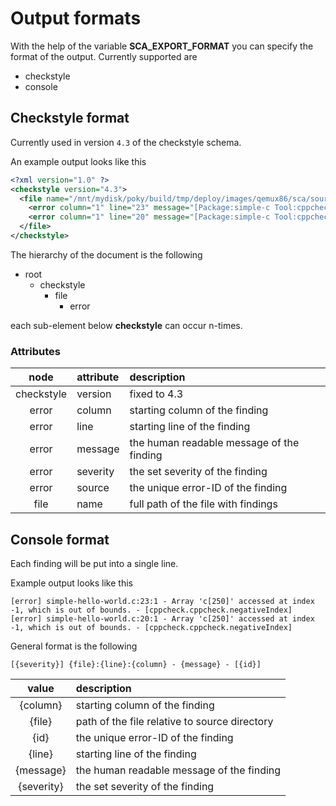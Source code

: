 # Output formats

With the help of the variable __SCA_EXPORT_FORMAT__ you can specify the format of the output.
Currently supported are

* checkstyle
* console

## Checkstyle format

Currently used in version ```4.3``` of the checkstyle schema.

An example output looks like this

```xml
<?xml version="1.0" ?>
<checkstyle version="4.3">
  <file name="/mnt/mydisk/poky/build/tmp/deploy/images/qemux86/sca/sources/simple-c/simple-hello-world.c">
    <error column="1" line="23" message="[Package:simple-c Tool:cppcheck] Array 'c[250]' accessed at index -1, which is out of bounds." severity="error" source="cppcheck.cppcheck.negativeIndex"/>
    <error column="1" line="20" message="[Package:simple-c Tool:cppcheck] Array 'c[250]' accessed at index -1, which is out of bounds." severity="error" source="cppcheck.cppcheck.negativeIndex"/>
  </file>
</checkstyle>
```

The hierarchy of the document is the following

* root
  * checkstyle
    * file
      * error

each sub-element below **checkstyle** can occur n-times.

### Attributes

| node       | attribute | description
|:----------:|:----------|:-
| checkstyle | version   | fixed to 4.3
| error      | column    | starting column of the finding
| error      | line      | starting line of the finding
| error      | message   | the human readable message of the finding
| error      | severity  | the set severity of the finding
| error      | source    | the unique error-ID of the finding
| file       | name      | full path of the file with findings

## Console format

Each finding will be put into a single line.

Example output looks like this

```shell
[error] simple-hello-world.c:23:1 - Array 'c[250]' accessed at index -1, which is out of bounds. - [cppcheck.cppcheck.negativeIndex]
[error] simple-hello-world.c:20:1 - Array 'c[250]' accessed at index -1, which is out of bounds. - [cppcheck.cppcheck.negativeIndex]
```

General format is the following

```shell
[{severity}] {file}:{line}:{column} - {message} - [{id}]
```

| value      | description
|:----------:|:-
| {column}   | starting column of the finding
| {file}     | path of the file relative to source directory
| {id}       | the unique error-ID of the finding
| {line}     | starting line of the finding
| {message}  | the human readable message of the finding
| {severity} | the set severity of the finding
